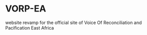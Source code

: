# VORP-EA
website revamp for the official site of Voice Of Reconciliation and Pacification East Africa
